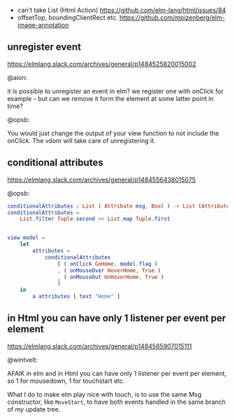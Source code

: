 - can't take List (Html Action) https://github.com/elm-lang/html/issues/84
- offsetTop, boundingClientRect etc. https://github.com/mpizenberg/elm-image-annotation

## unregister event

https://elmlang.slack.com/archives/general/p1484525820015002

@aion:

it is possible to unregister an event in elm? we register one with onClick for example - but can we remove it form the element at some latter point in time?

@opsb:

You would just change the output of your view function to not include the onClick. The vdom will take care of unregistering it.

## conditional attributes

https://elmlang.slack.com/archives/general/p1484556438015075

@opsb:

```elm
conditionalAttributes : List ( Attribute msg, Bool ) -> List (Attribute msg)
conditionalAttributes =
    List.filter Tuple.second >> List.map Tuple.first


view model =
    let
        attributes =
            conditionalAttributes
                [ ( onClick GoHome, model.flag )
                , ( onMouseOver HoverHome, True )
                , ( onMouseOut UnHoverHome, True )
                ]
    in
        a attributes [ text "Home" ]
```

## in Html you can have only 1 listener per event per element

https://elmlang.slack.com/archives/general/p1484565907015111

@wintvelt:

AFAIK in elm and in Html you can have only 1 listener per event per element, so 1 for mousedown, 1 for touchstart etc.

What I do to make elm play nice with touch, is to use the same Msg constructor, like `MoveStart`, to have both events handled in the same branch of my update tree.
